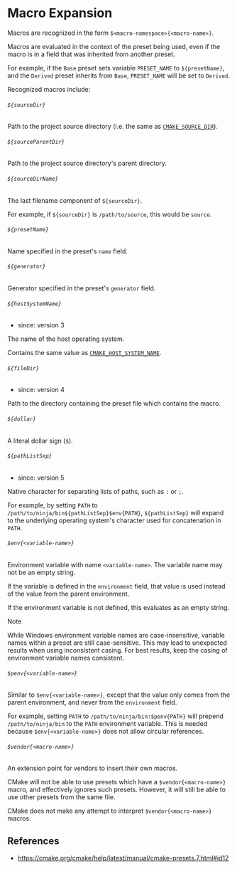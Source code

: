 # Macro Expansion

Macros are recognized in the form `$<macro-namespace>{<macro-name>}`.

Macros are evaluated in the context of the preset being used, even if the macro is in a field that was inherited from another preset.

For example, if the `Base` preset sets variable `PRESET_NAME` to `${presetName}`, and the `Derived` preset inherits from `Base`, `PRESET_NAME` will be set to `Derived`.

Recognized macros include:

###### `${sourceDir}`

Path to the project source directory (i.e. the same as [`CMAKE_SOURCE_DIR`](https://cmake.org/cmake/help/latest/variable/CMAKE_SOURCE_DIR.html#variable:CMAKE_SOURCE_DIR "CMAKE_SOURCE_DIR")).

###### `${sourceParentDir}`

Path to the project source directory's parent directory.

###### `${sourceDirName}`

The last filename component of `${sourceDir}`.

For example, if `${sourceDir}` is `/path/to/source`, this would be `source`.

###### `${presetName}`

Name specified in the preset's `name` field.

###### `${generator}`

Generator specified in the preset's `generator` field.

###### `${hostSystemName}`

- since: version 3

The name of the host operating system.

Contains the same value as [`CMAKE_HOST_SYSTEM_NAME`](https://cmake.org/cmake/help/latest/variable/CMAKE_HOST_SYSTEM_NAME.html#variable:CMAKE_HOST_SYSTEM_NAME).

###### `${fileDir}`

- since: version 4

Path to the directory containing the preset file which contains the macro.

###### `${dollar}`

A literal dollar sign (`$`).

###### `${pathListSep}`

- since: version 5

Native character for separating lists of paths, such as `:` or `;`.

For example, by setting `PATH` to `/path/to/ninja/bin${pathListSep}$env{PATH}`, `${pathListSep}` will expand to the underlying operating system's character used for concatenation in `PATH`.  

###### `$env{<variable-name>}`

Environment variable with name `<variable-name>`. The variable name may not be an empty string.

If the variable is defined in the `environment` field, that value is used instead of the value from the parent environment.

If the environment variable is not defined, this evaluates as an empty string.

> [!note]
> While Windows environment variable names are case-insensitive, variable names within a preset are still case-sensitive. This may lead to unexpected results when using inconsistent casing. For best results, keep the casing of environment variable names consistent.

###### `$penv{<variable-name>}`

Similar to `$env{<variable-name>}`, except that the value only comes from the parent environment, and never from the `environment` field.

For example, setting `PATH` to `/path/to/ninja/bin:$penv{PATH}` will prepend `/path/to/ninja/bin` to the `PATH` environment variable. This is needed because `$env{<variable-name>}` does not allow circular references.

###### `$vendor{<macro-name>}`

An extension point for vendors to insert their own macros.

CMake will not be able to use presets which have a `$vendor{<macro-name>}` macro, and effectively ignores such presets. However, it will still be able to use other presets from the same file.

CMake does not make any attempt to interpret `$vendor{<macro-name>}` macros.

## References

- https://cmake.org/cmake/help/latest/manual/cmake-presets.7.html#id12